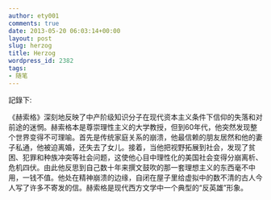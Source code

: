 ```yaml
---
author: ety001
comments: true
date: 2013-05-20 06:03:14+00:00
layout: post
slug: herzog
title: Herzog
wordpress_id: 2382
tags:
- 随笔
---
```


記錄下:

《赫索格》深刻地反映了中产阶级知识分子在现代资本主义条件下信仰的失落和对前途的迷惘。赫索格本是尊崇理性主义的大学教授，但到60年代，他突然发现整个世界变得不可理喻。首先是传统家庭关系的崩溃，他最信赖的朋友居然和他的妻子私通，他被迫离婚，还失去了女儿。接着，当他把视野拓展到社会，发现了贫困、犯罪和种族冲突等社会问题，这使他心目中理性化的美国社会变得分崩离析、危机四伏。由此他反思到自己数十年来撰文鼓吹的那一套理想主义的东西毫不中用，一钱不值。他处在精神崩溃的边缘，自闭在屋子里给虚拟中的数不清的古人今人写了许多不寄发的信。赫索格是现代西方文学中一个典型的“反英雄”形象。

